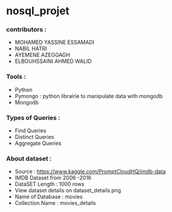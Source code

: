# nosql_projet

### contributors : 
  - MOHAMED YASSINE ESSAMADI
  -  NABIL HATRI
  -  AYEMENE AZEGGAGH
  -  ELBOUHSSAINI AHMED WALID

### Tools : 
  - Python
  - Pymongo : python librairie to manipulate data with mongodb
  - Mongodb 

### Types of Queries : 
  - Find Queries
  - Distinct Queries
  - Aggregate Queries
### About dataset :
 - Source : https://www.kaggle.com/PromptCloudHQ/imdb-data
 - IMDB Dataset from 2006 -2016
 - DataSET Length  : 1000 rows
 - View dataset details on dataset_details.png
 - Name of Database  : movies
 - Collection Name : movies_details


